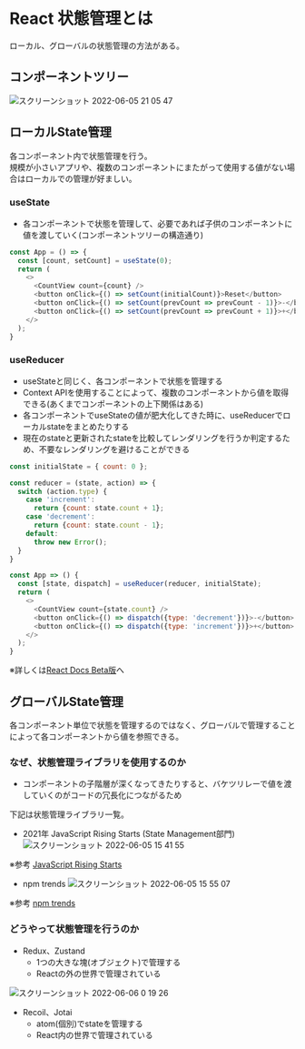 # React 状態管理とは
ローカル、グローバルの状態管理の方法がある。

## コンポーネントツリー
![スクリーンショット 2022-06-05 21 05 47](https://user-images.githubusercontent.com/60390181/172049608-bf419d28-a4f3-4409-af07-449c6743acbf.png)


## ローカルState管理
各コンポーネント内で状態管理を行う。  
規模が小さいアプリや、複数のコンポーネントにまたがって使用する値がない場合はローカルでの管理が好ましい。

### useState
- 各コンポーネントで状態を管理して、必要であれば子供のコンポーネントに値を渡していく(コンポーネントツリーの構造通り)

```JavaScript
const App = () => {
  const [count, setCount] = useState(0);
  return (
    <>
      <CountView count={count} />
      <button onClick={() => setCount(initialCount)}>Reset</button>
      <button onClick={() => setCount(prevCount => prevCount - 1)}>-</button>
      <button onClick={() => setCount(prevCount => prevCount + 1)}>+</button>
    </>
  );
}
```

### useReducer
- useStateと同じく、各コンポーネントで状態を管理する
- Context APIを使用することによって、複数のコンポーネントから値を取得できる(あくまでコンポーネントの上下関係はある)
- 各コンポーネントでuseStateの値が肥大化してきた時に、useReducerでローカルstateをまとめたりする
- 現在のstateと更新されたstateを比較してレンダリングを行うか判定するため、不要なレンダリングを避けることができる

```JavaScript
const initialState = { count: 0 };

const reducer = (state, action) => {
  switch (action.type) {
    case 'increment':
      return {count: state.count + 1};
    case 'decrement':
      return {count: state.count - 1};
    default:
      throw new Error();
  }
}

const App => () {
  const [state, dispatch] = useReducer(reducer, initialState);
  return (
    <>
      <CountView count={state.count} />
      <button onClick={() => dispatch({type: 'decrement'})}>-</button>
      <button onClick={() => dispatch({type: 'increment'})}>+</button>
    </>
  );
}
```

※詳しくは[React Docs Beta版](https://beta-reactjs-org-git-effects-fbopensource.vercel.app/)へ

## グローバルState管理
各コンポーネント単位で状態を管理するのではなく、グローバルで管理することによって各コンポーネントから値を参照できる。  

### なぜ、状態管理ライブラリを使用するのか
- コンポーネントの子階層が深くなってきたりすると、バケツリレーで値を渡していくのがコードの冗長化につながるため

下記は状態管理ライブラリ一覧。

- 2021年 JavaScript Rising Starts (State Management部門)
![スクリーンショット 2022-06-05 15 41 55](https://user-images.githubusercontent.com/60390181/172038834-88e9cebf-df63-493a-bf97-6a2b895e7e9e.png)

※参考 [JavaScript Rising Starts](https://risingstars.js.org/2021/en)

- npm trends
![スクリーンショット 2022-06-05 15 55 07](https://user-images.githubusercontent.com/60390181/172039265-c15e5ff3-3727-4bdf-9c9e-c2ffbe10802b.png)

※参考 [npm trends](https://www.npmtrends.com/jotai-vs-recoil-vs-redux-vs-zustand-vs-valtio)

### どうやって状態管理を行うのか
- Redux、Zustand
  - 1つの大きな塊(オブジェクト)で管理する
  - Reactの外の世界で管理されている
  
![スクリーンショット 2022-06-06 0 19 26](https://user-images.githubusercontent.com/60390181/172057643-f6bf90f4-1f99-46f4-b184-82dacb5a727c.png)

- Recoil、Jotai
  - atom(個別)でstateを管理する
  - React内の世界で管理されている

